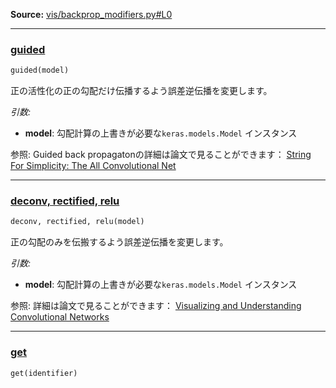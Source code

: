 
**Source:** [vis/backprop_modifiers.py#L0](https://github.com/raghakot/keras-vis/tree/master/vis/backprop_modifiers.py#L0)

-------------------

### [guided](https://github.com/raghakot/keras-vis/tree/master/vis/backprop_modifiers.py#L7)

```python
guided(model)
```

正の活性化の正の勾配だけ伝播するよう誤差逆伝播を変更します。

*引数:*

 - **model**:  勾配計算の上書きが必要な`keras.models.Model` インスタンス

参照: Guided back propagatonの詳細は論文で見ることができます： [String For Simplicity: The All Convolutional Net](https://arxiv.org/pdf/1412.6806.pdf)

-------------------

### [deconv, rectified, relu](https://github.com/raghakot/keras-vis/tree/master/vis/backprop_modifiers.py#L20)

```python
deconv, rectified, relu(model)
```

正の勾配のみを伝搬するよう誤差逆伝播を変更します。

*引数:*

 - **model**:  勾配計算の上書きが必要な`keras.models.Model` インスタンス

参照: 詳細は論文で見ることができます： [Visualizing and Understanding Convolutional Networks](https://arxiv.org/pdf/1311.2901.pdf)

-------------------

### [get](https://github.com/raghakot/keras-vis/tree/master/vis/backprop_modifiers.py#L37)

```python
get(identifier)
```
